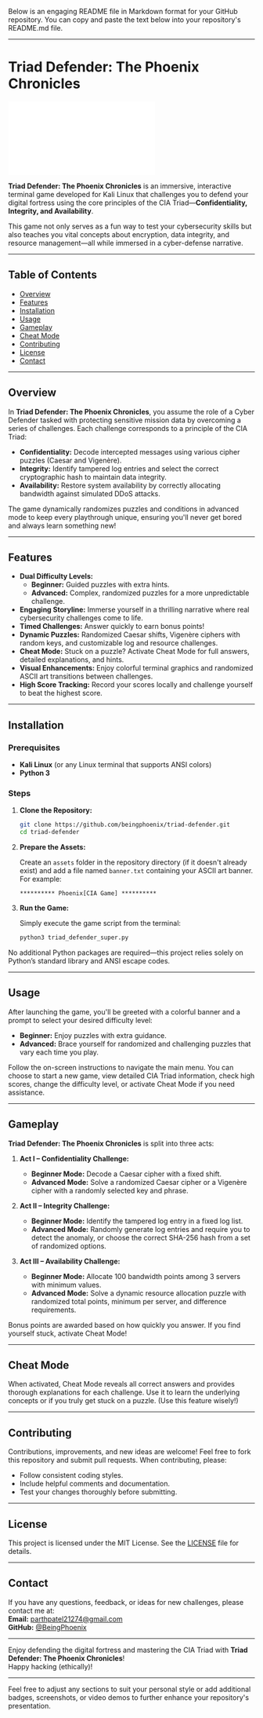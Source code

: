 Below is an engaging README file in Markdown format for your GitHub repository. You can copy and paste the text below into your repository's README.md file.

---

# Triad Defender: The Phoenix Chronicles

![Banner](assets/banner.txt)

**Triad Defender: The Phoenix Chronicles** is an immersive, interactive terminal game developed for Kali Linux that challenges you to defend your digital fortress using the core principles of the CIA Triad—**Confidentiality, Integrity, and Availability**.

This game not only serves as a fun way to test your cybersecurity skills but also teaches you vital concepts about encryption, data integrity, and resource management—all while immersed in a cyber-defense narrative.

---

## Table of Contents

- [Overview](#overview)
- [Features](#features)
- [Installation](#installation)
- [Usage](#usage)
- [Gameplay](#gameplay)
- [Cheat Mode](#cheat-mode)
- [Contributing](#contributing)
- [License](#license)
- [Contact](#contact)

---

## Overview

In **Triad Defender: The Phoenix Chronicles**, you assume the role of a Cyber Defender tasked with protecting sensitive mission data by overcoming a series of challenges. Each challenge corresponds to a principle of the CIA Triad:

- **Confidentiality:** Decode intercepted messages using various cipher puzzles (Caesar and Vigenère).
- **Integrity:** Identify tampered log entries and select the correct cryptographic hash to maintain data integrity.
- **Availability:** Restore system availability by correctly allocating bandwidth against simulated DDoS attacks.

The game dynamically randomizes puzzles and conditions in advanced mode to keep every playthrough unique, ensuring you'll never get bored and always learn something new!

---

## Features

- **Dual Difficulty Levels:**  
  - **Beginner:** Guided puzzles with extra hints.  
  - **Advanced:** Complex, randomized puzzles for a more unpredictable challenge.
- **Engaging Storyline:** Immerse yourself in a thrilling narrative where real cybersecurity challenges come to life.
- **Timed Challenges:** Answer quickly to earn bonus points!
- **Dynamic Puzzles:** Randomized Caesar shifts, Vigenère ciphers with random keys, and customizable log and resource challenges.
- **Cheat Mode:** Stuck on a puzzle? Activate Cheat Mode for full answers, detailed explanations, and hints.
- **Visual Enhancements:** Enjoy colorful terminal graphics and randomized ASCII art transitions between challenges.
- **High Score Tracking:** Record your scores locally and challenge yourself to beat the highest score.

---

## Installation

### Prerequisites

- **Kali Linux** (or any Linux terminal that supports ANSI colors)
- **Python 3**

### Steps

1. **Clone the Repository:**

   ```bash
   git clone https://github.com/beingphoenix/triad-defender.git
   cd triad-defender
   ```

2. **Prepare the Assets:**

   Create an `assets` folder in the repository directory (if it doesn't already exist) and add a file named `banner.txt` containing your ASCII art banner. For example:

   ```plaintext
   ********** Phoenix[CIA Game] **********
   ```

3. **Run the Game:**

   Simply execute the game script from the terminal:

   ```bash
   python3 triad_defender_super.py
   ```

No additional Python packages are required—this project relies solely on Python’s standard library and ANSI escape codes.

---

## Usage

After launching the game, you'll be greeted with a colorful banner and a prompt to select your desired difficulty level:

- **Beginner:** Enjoy puzzles with extra guidance.
- **Advanced:** Brace yourself for randomized and challenging puzzles that vary each time you play.

Follow the on-screen instructions to navigate the main menu. You can choose to start a new game, view detailed CIA Triad information, check high scores, change the difficulty level, or activate Cheat Mode if you need assistance.

---

## Gameplay

**Triad Defender: The Phoenix Chronicles** is split into three acts:

1. **Act I – Confidentiality Challenge:**  
   - **Beginner Mode:** Decode a Caesar cipher with a fixed shift.  
   - **Advanced Mode:** Solve a randomized Caesar cipher or a Vigenère cipher with a randomly selected key and phrase.

2. **Act II – Integrity Challenge:**  
   - **Beginner Mode:** Identify the tampered log entry in a fixed log list.  
   - **Advanced Mode:** Randomly generate log entries and require you to detect the anomaly, or choose the correct SHA-256 hash from a set of randomized options.

3. **Act III – Availability Challenge:**  
   - **Beginner Mode:** Allocate 100 bandwidth points among 3 servers with minimum values.  
   - **Advanced Mode:** Solve a dynamic resource allocation puzzle with randomized total points, minimum per server, and difference requirements.

Bonus points are awarded based on how quickly you answer. If you find yourself stuck, activate Cheat Mode!

---

## Cheat Mode

When activated, Cheat Mode reveals all correct answers and provides thorough explanations for each challenge. Use it to learn the underlying concepts or if you truly get stuck on a puzzle. (Use this feature wisely!)

---

## Contributing

Contributions, improvements, and new ideas are welcome! Feel free to fork this repository and submit pull requests. When contributing, please:
- Follow consistent coding styles.
- Include helpful comments and documentation.
- Test your changes thoroughly before submitting.

---

## License

This project is licensed under the MIT License. See the [LICENSE](LICENSE) file for details.

---

## Contact

If you have any questions, feedback, or ideas for new challenges, please contact me at:  
**Email:** parthpatel21274@gmail.com  
**GitHub:** [@BeingPhoenix](https://github.com/beingphoenix)

---

Enjoy defending the digital fortress and mastering the CIA Triad with **Triad Defender: The Phoenix Chronicles**!  
Happy hacking (ethically)!

---

Feel free to adjust any sections to suit your personal style or add additional badges, screenshots, or video demos to further enhance your repository's presentation.
